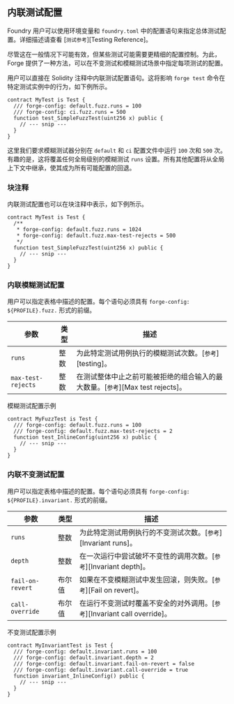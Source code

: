 ## 内联测试配置
Foundry 用户可以使用环境变量和 `foundry.toml` 中的配置语句来指定总体测试配置。详细描述请查看 [`测试参考`][Testing Reference]。

尽管这在一般情况下可能有效，但某些测试可能需要更精细的配置控制。为此，Forge 提供了一种方法，可以在不变测试和模糊测试场景中指定每项测试的配置。

用户可以直接在 Solidity 注释中内联测试配置语句。这将影响 `forge test` 命令在特定测试实例中的行为，如下例所示。

```solidity
contract MyTest is Test {
  /// forge-config: default.fuzz.runs = 100
  /// forge-config: ci.fuzz.runs = 500
  function test_SimpleFuzzTest(uint256 x) public {
    // --- snip ---
  }
}
```

这里我们要求模糊测试器分别在 `default` 和 `ci` 配置文件中运行 `100` 次和 `500` 次。有趣的是，这将覆盖任何全局级别的模糊测试 `runs` 设置。所有其他配置将从全局上下文中继承，使其成为所有可能配置的回退。

### 块注释
内联测试配置也可以在块注释中表示，如下例所示。

```solidity
contract MyTest is Test {
  /**
   * forge-config: default.fuzz.runs = 1024
   * forge-config: default.fuzz.max-test-rejects = 500
   */
  function test_SimpleFuzzTest(uint256 x) public {
    // --- snip ---
  }
}
```

### 内联模糊测试配置
用户可以指定表格中描述的配置。每个语句必须具有 `forge-config: ${PROFILE}.fuzz.` 形式的前缀。

| 参数 | 类型 | 描述 |
|-|-|-|
|`runs`|整数|为此特定测试用例执行的模糊测试次数。[`参考`][testing]。|
|`max-test-rejects`|整数|在测试整体中止之前可能被拒绝的组合输入的最大数量。[`参考`][Max test rejects]。|

模糊测试配置示例
```solidity
contract MyFuzzTest is Test {
  /// forge-config: default.fuzz.runs = 100
  /// forge-config: default.fuzz.max-test-rejects = 2
  function test_InlineConfig(uint256 x) public {
    // --- snip ---
  }
}
```

### 内联不变测试配置
用户可以指定表格中描述的配置。每个语句必须具有 `forge-config: ${PROFILE}.invariant.` 形式的前缀。

| 参数 | 类型 | 描述 |
|-|-|-|
|`runs`|整数|为此特定测试用例执行的不变测试次数。[`参考`][Invariant runs]。
|`depth`|整数|在一次运行中尝试破坏不变性的调用次数。[`参考`][Invariant depth]。
|`fail-on-revert`|布尔值|如果在不变模糊测试中发生回滚，则失败。[`参考`][Fail on revert]。
|`call-override`|布尔值|在运行不变测试时覆盖不安全的对外调用。[`参考`][Invariant call override]。

不变测试配置示例
```solidity
contract MyInvariantTest is Test {
  /// forge-config: default.invariant.runs = 100
  /// forge-config: default.invariant.depth = 2
  /// forge-config: default.invariant.fail-on-revert = false
  /// forge-config: default.invariant.call-override = true
  function invariant_InlineConfig() public {
    // --- snip ---
  }
}
```